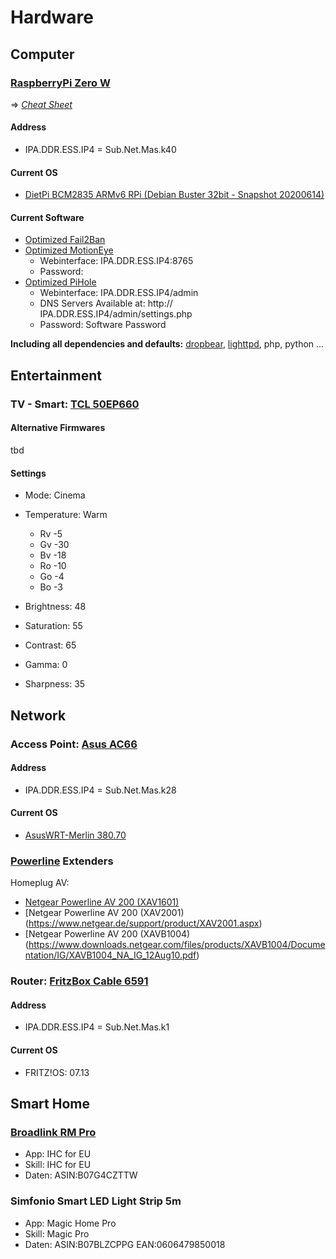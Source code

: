 # Hardware

## Computer

### [RaspberryPi Zero W](https://www.raspberrypi.org/products/raspberry-pi-zero-w/)
⇒ *[Cheat Sheet](https://www.techrepublic.com/article/raspberry-pi-zero-wireless-the-smart-persons-guide/)*
#### Address

* IPA.DDR.ESS.IP4 = Sub.Net.Mas.k40

#### Current OS

* [DietPi BCM2835 ARMv6 RPi (Debian Buster 32bit - Snapshot 20200614)](https://dietpi.com/)

#### Current Software

* [Optimized Fail2Ban](https://dietpi.com/phpbb/viewtopic.php?f=8&t=5&start=30#p452)
* [Optimized MotionEye](https://dietpi.com/phpbb/viewtopic.php?p=6610#p6610)
	* Webinterface: IPA.DDR.ESS.IP4:8765
	* Password: 
* [Optimized PiHole](https://dietpi.com/phpbb/viewtopic.php?f=8&t=5&start=20#p174)
	* Webinterface: IPA.DDR.ESS.IP4/admin
	* DNS Servers Available at: http:// IPA.DDR.ESS.IP4/admin/settings.php
	* Password: Software Password

**Including all dependencies and defaults:** [dropbear](https://dietpi.com/phpbb/viewtopic.php?f=8&t=5&start=10#p62), [lighttpd](https://dietpi.com/phpbb/viewtopic.php?p=1335#p1335), php, python ...

## Entertainment

### TV - Smart: [TCL 50EP660](https://www.tcl.com/de/de/new-product-list/p66/50--4k-uhd-android-tv.html)

#### Alternative Firmwares

tbd

#### Settings

* Mode: Cinema
* Temperature: Warm
	* Rv -5
	* Gv -30
	* Bv -18
	* Ro -10
	* Go -4
	* Bo -3

* Brightness: 48
* Saturation: 55
* Contrast: 65
* Gamma: 0
* Sharpness: 35

## Network

### Access Point: [Asus AC66](https://www.asus.com/us/Networking/RTAC66U/HelpDesk/)

#### Address

* IPA.DDR.ESS.IP4 = Sub.Net.Mas.k28

#### Current OS

* [AsusWRT-Merlin 380.70](https://www.asuswrt-merlin.net/)

### [Powerline](https://kb.netgear.com/de/30993/Hinzuf&uuml;gen-eines-Powerline-Adapters-in-ein-bereits-bestehendes-Powerline-Netzwerk-1479991115427) Extenders

Homeplug AV:
* [Netgear Powerline AV 200 (XAV1601)](https://www.netgear.de/support/product/XAV1601.aspx)
* [Netgear Powerline AV 200 (XAV2001)(https://www.netgear.de/support/product/XAV2001.aspx)
* [Netgear Powerline AV 200 (XAVB1004)(https://www.downloads.netgear.com/files/products/XAVB1004/Documentation/IG/XAVB1004_NA_IG_12Aug10.pdf)

### Router: [FritzBox Cable 6591](https://avm.de/service/fritzbox/fritzbox-6591-cable/uebersicht/)

#### Address

* IPA.DDR.ESS.IP4 = Sub.Net.Mas.k1

#### Current OS

* FRITZ!OS: 07.13

## Smart Home

### [Broadlink RM Pro](http://www.paulhibbert.co.uk/2017/11/24/a-complete-guide-to-connecting-the-broadlink-rm-pro-and-broadlink-blackbean-to-alexa/)
* App: IHC for EU
* Skill: IHC for EU
* Daten: ASIN:B07G4CZTTW
### Simfonio Smart LED Light Strip 5m
* App: Magic Home Pro
* Skill: Magic Pro
* Daten: ASIN:B07BLZCPPG EAN:0606479850018
